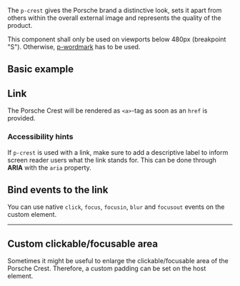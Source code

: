 <ComponentHeading name="Crest"></ComponentHeading>

The `p-crest` gives the Porsche brand a distinctive look, sets it apart from others within the overall external image
and represents the quality of the product.

<Notification heading="Usage hint" heading-tag="h2" state="error">
  This component shall only be used on viewports below 480px (breakpoint "S"). Otherwise, <a href="components/wordmark">p-wordmark</a> has to be used.
</Notification>

<TableOfContents></TableOfContents>

## Basic example

<Playground :markup="basicMarkup"></Playground>

## Link

The Porsche Crest will be rendered as `<a>`-tag as soon as an `href` is provided.

<Playground :markup="linkMarkup"></Playground>

### <A11yIcon></A11yIcon> Accessibility hints

If `p-crest` is used with a link, make sure to add a descriptive label to inform screen reader users what the link
stands for. This can be done through **ARIA** with the `aria` property.

## Bind events to the link

You can use native `click`, `focus`, `focusin`, `blur` and `focusout` events on the custom element.

<Playground :markup="eventsMarkup"></Playground>

---

## Custom clickable/focusable area

Sometimes it might be useful to enlarge the clickable/focusable area of the Porsche Crest. Therefore, a custom padding
can be set on the host element.

<Playground :markup="clickableAreaMarkup"></Playground>

<script lang="ts">
import Vue from 'vue';
import Component from 'vue-class-component';

@Component
export default class Code extends Vue {
  basicMarkup = `<p-crest></p-crest>`;
  linkMarkup = `<p-crest href="https://porsche.com" aria="{ 'aria-label': 'Porsche Homepage' }"></p-crest>`;

  eventsMarkup =
`<p-crest
  href="https://porsche.com"
  onclick="alert('click'); return false;"
  onfocus="console.log('focus')"
  onfocusin="console.log('focusin')"
  onblur="console.log('blur')"
  onfocusout="console.log('focusout')"
></p-crest>`;

  clickableAreaMarkup = `<p-crest href="https://porsche.com" aria="{ 'aria-label': 'Porsche Homepage' }" style="padding: 16px"></p-crest>`;
}
</script>
